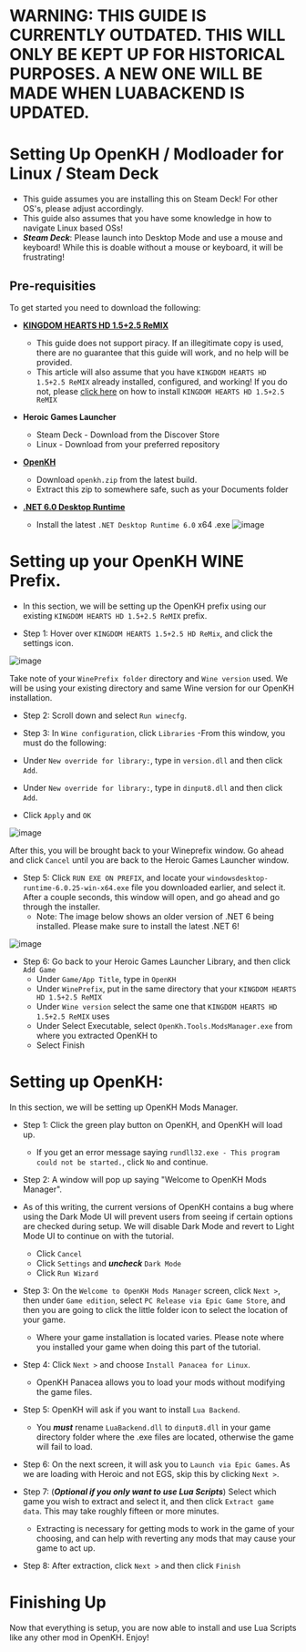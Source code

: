 # WARNING: THIS GUIDE IS CURRENTLY OUTDATED. THIS WILL ONLY BE KEPT UP FOR HISTORICAL PURPOSES. A NEW ONE WILL BE MADE WHEN LUABACKEND IS UPDATED.
# Setting Up OpenKH / Modloader for Linux / Steam Deck

 - This guide assumes you are installing this on Steam Deck! For other OS's, please adjust accordingly. 
 - This guide also assumes that you have some knowledge in how to navigate Linux based OSs!
 - ***Steam Deck***: Please launch into Desktop Mode and use a mouse and keyboard! While this is doable without a mouse or keyboard, it will be frustrating!

## Pre-requisities
To get started you need to download the following:

- [**KINGDOM HEARTS HD 1.5+2.5 ReMIX**](https://store.epicgames.com/en-US/p/kingdom-hearts-hd-1-5-2-5-remix)
    - This guide does not support piracy. If an illegitimate copy is used, there are no guarantee that this guide will work, and no help will be provided.
    - This article will also assume that you have `KINGDOM HEARTS HD 1.5+2.5 ReMIX` already installed, configured, and working! If you do not, please [click here](https://github.com/KHOmega/KH-PC-and-Linux-Setup/blob/main/vanilla-linux-setup.md#setting-up-your-kingdom-hearts-1525-hd-remix) on how to install `KINGDOM HEARTS HD 1.5+2.5 ReMIX`
- **Heroic Games Launcher**
   - Steam Deck - Download from the Discover Store
   - Linux - Download from your preferred repository

- [**OpenKH**](https://github.com/OpenKH/OpenKh/releases)
   - Download `openkh.zip` from the latest build.
   - Extract this zip to somewhere safe, such as your Documents folder

- [**.NET 6.0 Desktop Runtime**](https://dotnet.microsoft.com/en-us/download/dotnet/6.0)
   - Install the latest ``.NET Desktop Runtime 6.0`` x64 .exe
![image](https://github.com/KHOmega/KH-PC-and-Linux-Setup/assets/93887977/195bcbcc-1610-44eb-a368-4a628a2cb44b)

# Setting up your OpenKH WINE Prefix.

- In this section, we will be setting up the OpenKH prefix using our existing `KINGDOM HEARTS HD 1.5+2.5 ReMIX` prefix.

- Step 1: Hover over `KINGDOM HEARTS 1.5+2.5 HD ReMix`, and click the settings icon.

![image](https://github.com/KHOmega/KH-PC-and-Linux-Setup/assets/93887977/5432f9a1-0098-479b-924f-d1fa2c9ccf61)

Take note of your `WinePrefix folder` directory and `Wine version` used. We will be using your existing directory and same Wine version for our OpenKH installation.

- Step 2: Scroll down and select `Run winecfg`.

- Step 3: In `Wine configuration`, click `Libraries`
    -From this window, you must do the following:

- Under `New override for library:`, type in `version.dll` and then click `Add`.
- Under `New override for library:`, type in `dinput8.dll` and then click `Add`.
- Click `Apply` and `OK`

![image](https://github.com/KHOmega/KH-PC-and-Linux-Setup/assets/93887977/1bf96de7-0a27-4f6a-a2e3-08115301ee0c)

After this, you will be brought back to your Wineprefix window. Go ahead and click `Cancel` until you are back to the Heroic Games Launcher window.

- Step 5: Click `RUN EXE ON PREFIX`, and locate your `windowsdesktop-runtime-6.0.25-win-x64.exe` file you downloaded earlier, and select it. After a couple seconds, this window will open, and go ahead and go through the installer.
    - Note: The image below shows an older version of .NET 6 being installed. Please make sure to install the latest .NET 6!
      
![image](https://github.com/KHOmega/KH-SteamDeck-Setup/assets/93887977/7d04eda5-66aa-4322-8683-bddcdca33874)

 - Step 6: Go back to your Heroic Games Launcher Library, and then click `Add Game`
     - Under `Game/App Title`, type in `OpenKH`
     - Under `WinePrefix`, put in the same directory that your `KINGDOM HEARTS HD 1.5+2.5 ReMIX`
     - Under `Wine version` select the same one that `KINGDOM HEARTS HD 1.5+2.5 ReMIX` uses
     - Under Select Executable, select `OpenKh.Tools.ModsManager.exe` from where you extracted OpenKH to
     - Select Finish

# Setting up OpenKH:

In this section, we will be setting up OpenKH Mods Manager.

- Step 1: Click the green play button on OpenKH, and OpenKH will load up.
   - If you get an error message saying `rundll32.exe - This program could not be started.`, click `No` and continue.

- Step 2: A window will pop up saying "Welcome to OpenKH Mods Manager".
- As of this writing, the current versions of OpenKH contains a bug where using the Dark Mode UI will prevent users from seeing if certain options are checked during setup. We will disable Dark Mode and revert to Light Mode UI to continue on with the tutorial.
    - Click `Cancel`
    - Click `Settings` and ***uncheck*** `Dark Mode`
    - Click `Run Wizard`
  
- Step 3: On the `Welcome to OpenKH Mods Manager` screen, click `Next >`, then under `Game edition`, select `PC Release via Epic Game Store`, and then you are going to click the little folder icon to select the location of your game.
    - Where your game installation is located varies. Please note where you installed your game when doing this part of the tutorial.

- Step 4: Click `Next >` and choose `Install Panacea for Linux`.
   - OpenKH Panacea allows you to load your mods without modifying the game files.

- Step 5: OpenKH will ask if you want to install `Lua Backend`.
    -  You ***must*** rename `LuaBackend.dll` to `dinput8.dll` in your game directory folder where the .exe files are located, otherwise the game will fail to load. 

- Step 6: On the next screen, it will ask you to `Launch via Epic Games`. As we are loading with Heroic and not EGS, skip this by clicking `Next >`.

- Step 7: (***Optional if you only want to use Lua Scripts***) Select which game you wish to extract and select it, and then click `Extract game data`. This may take roughly fifteen or more minutes.
   - Extracting is necessary for getting mods to work in the game of your choosing, and can help with reverting any mods that may cause your game to act up.

- Step 8: After extraction, click `Next >` and then click `Finish`

# Finishing Up

Now that everything is setup, you are now able to install and use Lua Scripts like any other mod in OpenKH. Enjoy!
